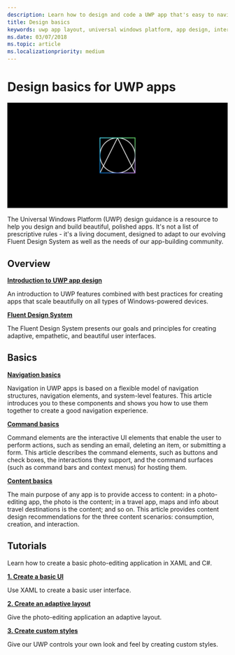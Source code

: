 ```yaml
---
description: Learn how to design and code a UWP app that's easy to navigate and looks great on a variety of devices and screen sizes.
title: Design basics
keywords: uwp app layout, universal windows platform, app design, interface
ms.date: 03/07/2018
ms.topic: article
ms.localizationpriority: medium
---
```

# Design basics for UWP apps

![Design basics icon](../images/basics-2x.png)

The Universal Windows Platform (UWP) design guidance is a resource to help you design and build beautiful, polished apps. It's not a list of prescriptive rules - it's a living document, designed to adapt to our evolving Fluent Design System as well as the needs of our app-building community. 

## Overview

[**Introduction to UWP app design**](design-and-ui-intro.md)

An introduction to UWP features combined with best practices for creating apps that scale beautifully on all types of Windows-powered devices.

[**Fluent Design System**](../fluent-design-system/index.md)

The Fluent Design System presents our goals and principles for creating adaptive, empathetic, and beautiful user interfaces.

## Basics

[**Navigation basics**](navigation-basics.md)

Navigation in UWP apps is based on a flexible model of navigation structures, navigation elements, and system-level features. This article introduces you to these components and shows you how to use them together to create a good navigation experience.

[**Command basics**](commanding-basics.md)

Command elements are the interactive UI elements that enable the user to perform actions, such as sending an email, deleting an item, or submitting a form. This article describes the command elements, such as buttons and check boxes, the interactions they support, and the command surfaces (such as command bars and context menus) for hosting them.

[**Content basics**](content-basics.md)

The main purpose of any app is to provide access to content: in a photo-editing app, the photo is the content; in a travel app, maps and info about travel destinations is the content; and so on. This article provides content design recommendations for the three content scenarios: consumption, creation, and interaction.

## Tutorials

Learn how to create a basic photo-editing application in XAML and C#.
<!-- <img src="images/landing-page/photolab-50.png" style="{height: 339px}" alt=" " /> -->

[**1. Create a basic UI**](xaml-basics-ui.md)

Use XAML to create a basic user interface.

[**2. Create an adaptive layout**](xaml-basics-adaptive-layout.md)

Give the photo-editing application an adaptive layout.

[**3. Create custom styles**](xaml-basics-style.md)

Give our UWP controls your own look and feel by creating custom styles.